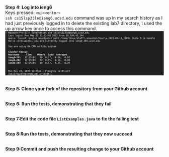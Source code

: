 **Step 4: Log into ieng6**
<br>Keys pressed: `<up><enter>`
<br>`ssh cs15lsp23le@ieng6.ucsd.edu` command was up in my search history as I had just previously logged in to delete the existing lab7 directory, I used the up arrow key once to access this command.
<br>![Image](step4.png)


<br>**Step 5: Clone your fork of the repository from your Github account**

<br>**Step 6: Run the tests, demonstrating that they fail**

<br>**Step 7:Edit the code file `ListExamples.java` to fix the failing test**

<br>**Step 8:Run the tests, demonstrating that they now succeed**

<br>**Step 9:Commit and push the resulting change to your Github account**


